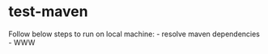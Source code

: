 # test-maven

Follow below steps to run on local machine: <incomplete>
	- resolve maven dependencies
	- WWW